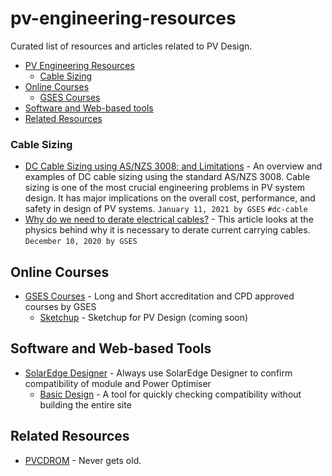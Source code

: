 # pv-engineering-resources

Curated list of resources and articles related to PV Design.

-   [PV Engineering Resources](#pv-engineering-resources)
    -   [Cable Sizing](#cable-sizing)
-   [Online Courses](#online-courses)
    -   [GSES Courses](#gses-courses)
-   [Software and Web-based tools](#software-and-web-based-tools)
-   [Related Resources](#related-resources)

### Cable Sizing

*   [DC Cable Sizing using AS/NZS 3008; and Limitations](https://www.gses.com.au/dc-cable-sizing-using-as-nzs-3008/) - An overview and examples of DC cable sizing using the standard AS/NZS 3008. Cable sizing is one of the most crucial engineering problems in PV system design. It has major implications on the overall cost, performance, and safety in design of PV systems. `January 11, 2021 by GSES` `#dc-cable` 
*   [Why do we need to derate electrical cables?](https://www.gses.com.au/why-do-we-need-to-derate-electrical-cables/) - This article looks at the physics behind why it is necessary to derate current carrying cables. `December 10, 2020 by GSES` 

## Online Courses

*   [GSES Courses](http://gses.com.au/) - Long and Short accreditation and CPD approved courses by GSES
    -   [Sketchup](https://www.gses.com.au/training-courses/upcoming-courses/) - Sketchup for PV Design (coming soon)


## Software and Web-based Tools

* [SolarEdge Designer](https://www.solaredge.com/products/installer-tools/designer#/) - Always use SolarEdge Designer to confirm compatibility of module and Power Optimiser
    -   [Basic Design](https://sitedesigner.solaredge.com/sites/basic-design) - A tool for quickly checking compatibility without building the entire site

## Related Resources

* [PVCDROM](https://www.pveducation.org/pvcdrom/welcome-to-pvcdrom) - Never gets old.
